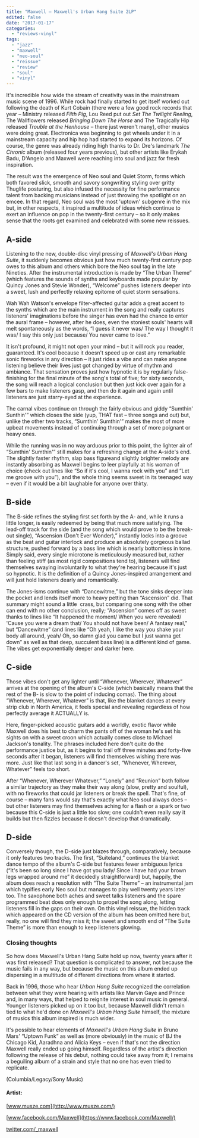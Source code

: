 ```yaml
---
title: "Maxwell – Maxwell's Urban Hang Suite 2LP"
edited: false
date: "2017-01-17"
categories:
  - "reviews-vinyl"
tags:
  - "jazz"
  - "maxwell"
  - "neo-soul"
  - "reissue"
  - "review"
  - "soul"
  - "vinyl"
---
```


It's incredible how wide the stream of creativity was in the mainstream music scene of 1996. While rock had finally started to get itself worked out following the death of Kurt Cobain (there were a few good rock records that year – Ministry released _Filth Pig_, Lou Reed put out _Set The Twilight Reeling_, The Wallflowers released _Bringing Down The Horse_ and The Tragically Hip released _Trouble at the Henhouse_ – there just weren't many), other musics were doing great. Electronica was beginning to get wheels under it in a mainstream capacity and hip hop had started to expand its horizons. Of course, the genre was already riding high thanks to Dr. Dre's landmark _The Chronic_ album (released four years previous), but other artists like Erykah Badu, D'Angelo and Maxwell were reaching into soul and jazz for fresh inspiration.

The result was the emergence of Neo soul and Quiet Storm, forms which both favored slick, smooth and savory songwriting styling over gritty Thuglife posturing, but also infused the necessity for fine performance talent from backing musicians instead of just throwing the spotlight on an emcee. In that regard, Neo soul was the most 'uptown' subgenre in the mix but, in other respects, it inspired a multitude of ideas which continue to exert an influence on pop in the twenty-first century – so it only makes sense that the roots get examined and celebrated with some new reissues.

## A-side

Listening to the new, double-disc vinyl pressing of _Maxwell's Urban Hang Suite_, it suddenly becomes obvious just how much twenty-first century pop owes to this album and others which bore the Neo soul tag in the late Nineties. After the instrumental introduction is made by “The Urban Theme” (which features the sounds of synths and keyboards made popular by Quincy Jones and Stevie Wonder), “Welcome” pushes listeners deeper into a sweet, lush and perfectly relaxing epitome of quiet storm sensations.

Wah Wah Watson's envelope filter-affected guitar adds a great accent to the synths which are the main instrument in the song and really captures listeners' imaginations before the singer has even had the chance to enter the aural frame – however, after he does, even the stoniest souls' hearts will melt spontaneously as the words, “I guess it never was/ The way I thought it was/ I say this only just because/ You never came to love.”

It isn't profound, it might not open your mind – but it will rock you reader, guaranteed. It's cool because it doesn't speed up or cast any remarkable sonic fireworks in any direction – it just rides a vibe and can make anyone listening believe their lives just got changed by virtue of rhythm and ambiance. That sensation proves just how hypnotic it is by regularly false-finishing for the final minute of the song's total of five; for sixty seconds, the song will reach a logical conclusion but then just kick over again for a few bars to make listeners gasp, and then do it again and again until listeners are just starry-eyed at the experience.

The carnal vibes continue on through the fairly obvious and giddy “Sumthin' Sunthin'” which closes the side (yup, THAT fast – three songs and out) but, unlike the other two tracks, “Sumthin' Sumthin'” makes the most of more upbeat movements instead of continuing through a set of more poignant or heavy ones.

While the running was in no way arduous prior to this point, the lighter air of “Sumthin' Sumthin'” still makes for a refreshing change at the A-side's end. The slightly faster rhythm, slap bass figureand slightly brighter melody are instantly absorbing as Maxwell begins to leer playfully at his woman of choice (check out lines like “So if it's cool, I wanna rock with you” and “Let me groove with you”), and the whole thing seems sweet in its teenaged way – even if it would be a bit laughable for anyone over thirty.

## B-side

The B-side refines the styling first set forth by the A- and, while it runs a little longer, is easily redeemed by being that much more satisfying. The lead-off track for the side (and the song which would prove to be the break-out single), “Ascension (Don't Ever Wonder),” instantly locks into a groove as the beat and guitar interlock and produce an absolutely gorgeous ballad structure, pushed forward by a bass line which is nearly bottomless in tone. Simply said, every single microtone is meticulously measured but, rather than feeling stiff (as most rigid compositions tend to), listeners will find themselves swaying involuntarily to what they're hearing because it's just so hypnotic. It is the definition of a Quincy Jones-inspired arrangement and will just hold listeners dearly and romantically. 

The Jones-isms continue with “Dancewitme,” but the tone sinks deeper into the pocket and lends itself more to heavy petting than “Ascension” did. That summary might sound a little  crass, but comparing one song with the other can end with no other conclusion, really; “Ascension” comes off as sweet thanks to lines like “It happened the moment/ When you were revealed/ 'Cause you were a dream that/ You should not have been/ A fantasy real,” but “Dancewitme” (and lines like “Oh yeah, I like the way you shake your body all around, yeah/ Oh, so damn glad you came but I just wanna get down” as well as that deep, succulent bass line) is a different kind of game. The vibes get exponentially deeper and darker here.

## C-side

Those vibes don't get any lighter until “Whenever, Wherever, Whatever” arrives at the opening of the album's C-side (which basically means that the rest of the B- is slow to the point of inducing comas). The thing about “Whenever, Wherever, Whatever” is that, like the blanket dances at every strip club in North America, it feels special and revealing regardless of how perfectly average it ACTUALLY is.

Here, finger-picked acoustic guitars add a worldly, exotic flavor while Maxwell does his best to charm the pants off of the woman he's set his sights on with a sweet croon which actually comes close to Michael Jackson's tonality. The phrases included here don't quite do the performance justice but, as it begins to trail off three minutes and forty-five seconds after it began, listeners will find themselves wishing there was more. Just like that last song in a dancer's set, “Whenever, Wherever, Whatever” feels too short.

After “Whenever, Wherever Whatever,” “Lonely” and “Reunion” both follow a similar trajectory as they make their way along (slow, pretty and soulful), with no fireworks that could jar listeners or break the spell. That's fine, of course – many fans would say that's exactly what Neo soul always does – but other listeners may find themselves aching for a flash or a spark or two because this C-side is just a little too slow; one couldn't even really say it builds but then fizzles because it doesn't develop that dramatically.

## D-side

Conversely though, the D-side just blazes through, comparatively, because it only features two tracks. The first, “Suiteland,” continues the blanket dance tempo of the album's C-side but features fewer ambiguous lyrics (“It's been so long since I have got you lady/ Since I have had your brown legs wrapped around me” it decidedly straightforward) but, happily, the album does reach a resolution with “The Suite Theme” – an instrumental jam which typifies early Neo soul but manages to play well twenty years later too. The saxophone both aches and sweet talks listeners and the spare programmed beat does only enough to propel the song along, letting listeners fill in the gaps on their own. On this vinyl reissue, the hidden track which appeared on the CD version of the album has been omitted here but, really, no one will find they miss it; the sweet and smooth end of “The Suite Theme” is more than enough to keep listeners glowing.

### Closing thoughts

So how does Maxwell's Urban Hang Suite hold up now, twenty years after it was first released? That question is complicated to answer, not because the music fails in any way, but because the music on this album ended up dispersing in a multitude of different directions from where it started.

Back in 1996, those who hear _Urban Hang Suite_ recognized the correlation between what they were hearing with artists like Marvin Gaye and Prince and, in many ways, that helped to reignite interest in soul music in general. Younger listeners picked up on it too but, because Maxwell didn't remain tied to what he'd done on _Maxwell's Urban Hang Suite_ himself, the mixture of musics this album inspired is much wider.

It's possible to hear elements of _Maxwell's Urban Hang Suite_ in Bruno Mars' “Uptown Funk” as well as (more obviously) in the music of BJ the Chicago Kid, Aaradhna and Alicia Keys – even if that's not the direction Maxwell really ended up going himself. Regardless of the artist's direction following the release of his debut, nothing could take away from it; I remains a beguiling album of a strain and style that no one has even tried to replicate.

(Columbia/Legacy/Sony Music)

#### Artist:

[www.musze.com](http://www.musze.com/)

[www.facebook.com/Maxwell](https://www.facebook.com/Maxwell/)

[twitter.com/\_maxwell](https://twitter.com/_maxwell)
